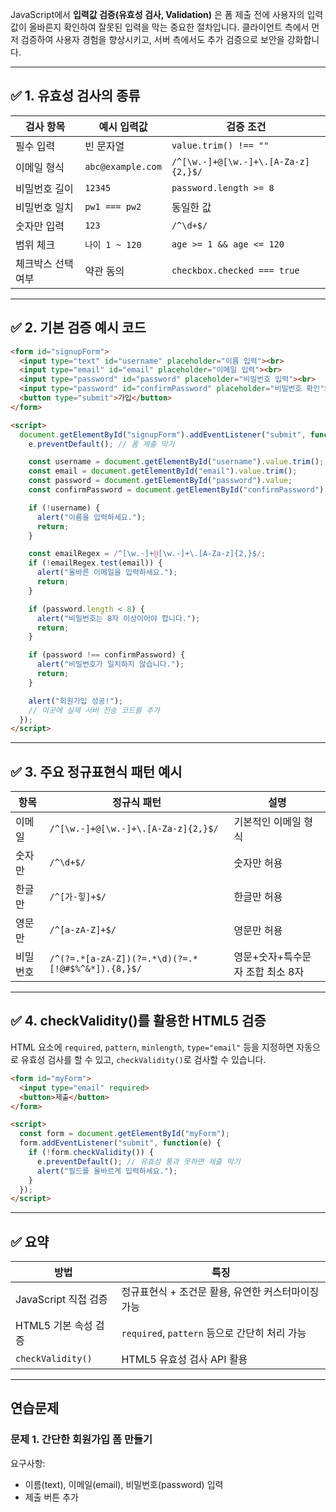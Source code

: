 JavaScript에서 **입력값 검증(유효성 검사, Validation)** 은 폼 제출 전에 사용자의 입력값이 올바른지 확인하여 잘못된 입력을 막는 중요한 절차입니다. 클라이언트 측에서 먼저 검증하여 사용자 경험을 향상시키고, 서버 측에서도 추가 검증으로 보안을 강화합니다.

---

## ✅ 1. 유효성 검사의 종류

| 검사 항목      | 예시 입력값            | 검증 조건                               |
| ---------- | ----------------- | ----------------------------------- |
| 필수 입력      | 빈 문자열             | `value.trim() !== ""`               |
| 이메일 형식     | `abc@example.com` | `/^[\w.-]+@[\w.-]+\.[A-Za-z]{2,}$/` |
| 비밀번호 길이    | `12345`           | `password.length >= 8`              |
| 비밀번호 일치    | `pw1 === pw2`     | 동일한 값                               |
| 숫자만 입력     | `123`             | `/^\d+$/`                           |
| 범위 체크      | `나이 1 ~ 120`      | `age >= 1 && age <= 120`            |
| 체크박스 선택 여부 | 약관 동의             | `checkbox.checked === true`         |

---

## ✅ 2. 기본 검증 예시 코드

```html
<form id="signupForm">
  <input type="text" id="username" placeholder="이름 입력"><br>
  <input type="email" id="email" placeholder="이메일 입력"><br>
  <input type="password" id="password" placeholder="비밀번호 입력"><br>
  <input type="password" id="confirmPassword" placeholder="비밀번호 확인"><br>
  <button type="submit">가입</button>
</form>

<script>
  document.getElementById("signupForm").addEventListener("submit", function(e) {
    e.preventDefault(); // 폼 제출 막기

    const username = document.getElementById("username").value.trim();
    const email = document.getElementById("email").value.trim();
    const password = document.getElementById("password").value;
    const confirmPassword = document.getElementById("confirmPassword").value;

    if (!username) {
      alert("이름을 입력하세요.");
      return;
    }

    const emailRegex = /^[\w.-]+@[\w.-]+\.[A-Za-z]{2,}$/;
    if (!emailRegex.test(email)) {
      alert("올바른 이메일을 입력하세요.");
      return;
    }

    if (password.length < 8) {
      alert("비밀번호는 8자 이상이어야 합니다.");
      return;
    }

    if (password !== confirmPassword) {
      alert("비밀번호가 일치하지 않습니다.");
      return;
    }

    alert("회원가입 성공!");
    // 이곳에 실제 서버 전송 코드를 추가
  });
</script>
```

---

## ✅ 3. 주요 정규표현식 패턴 예시

| 항목   | 정규식 패턴                                            | 설명                  |
| ---- | ------------------------------------------------- | ------------------- |
| 이메일  | `/^[\w.-]+@[\w.-]+\.[A-Za-z]{2,}$/`               | 기본적인 이메일 형식         |
| 숫자만  | `/^\d+$/`                                         | 숫자만 허용              |
| 한글만  | `/^[가-힣]+$/`                                      | 한글만 허용              |
| 영문만  | `/^[a-zA-Z]+$/`                                   | 영문만 허용              |
| 비밀번호 | `/^(?=.*[a-zA-Z])(?=.*\d)(?=.*[!@#$%^&*]).{8,}$/` | 영문+숫자+특수문자 조합 최소 8자 |

---

## ✅ 4. checkValidity()를 활용한 HTML5 검증

HTML 요소에 `required`, `pattern`, `minlength`, `type="email"` 등을 지정하면 자동으로 유효성 검사를 할 수 있고, `checkValidity()`로 검사할 수 있습니다.

```html
<form id="myForm">
  <input type="email" required>
  <button>제출</button>
</form>

<script>
  const form = document.getElementById("myForm");
  form.addEventListener("submit", function(e) {
    if (!form.checkValidity()) {
      e.preventDefault(); // 유효성 통과 못하면 제출 막기
      alert("필드를 올바르게 입력하세요.");
    }
  });
</script>
```

---

## ✅ 요약

| 방법                | 특징                                  |
| ----------------- | ----------------------------------- |
| JavaScript 직접 검증  | 정규표현식 + 조건문 활용, 유연한 커스터마이징 가능       |
| HTML5 기본 속성 검증    | `required`, `pattern` 등으로 간단히 처리 가능 |
| `checkValidity()` | HTML5 유효성 검사 API 활용                 |

---

## 연습문제

### 문제 1. 간단한 회원가입 폼 만들기
요구사항:

- 이름(text), 이메일(email), 비밀번호(password) 입력
- 제출 버튼 추가
